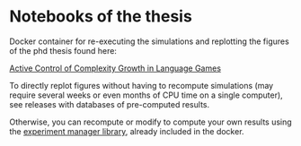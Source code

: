 # Notebooks of the thesis
Docker container for re-executing the simulations and replotting the figures of the phd thesis found here:

[Active Control of Complexity Growth in Language Games](https://tel.archives-ouvertes.fr/tel-02073770v1)

To directly replot figures without having to recompute simulations (may require several weeks or even months of CPU time on a single computer), see releases with databases of pre-computed results.

Otherwise, you can recompute or modify to compute your own results using the [experiment manager library](https://github.com/wschuell/experiment_manager), already included in the docker.
